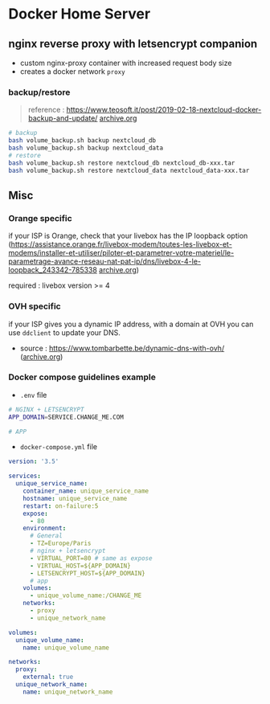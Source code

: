 # Docker Home Server

## nginx reverse proxy with letsencrypt companion

- custom nginx-proxy container with increased request body size
- creates a docker network `proxy`

### backup/restore

> reference : https://www.teosoft.it/post/2019-02-18-nextcloud-docker-backup-and-update/ [archive.org](https://web.archive.org/web/20210408185513/https://www.teosoft.it/post/2019-02-18-nextcloud-docker-backup-and-update/)

```bash
# backup
bash volume_backup.sh backup nextcloud_db
bash volume_backup.sh backup nextcloud_data
# restore
bash volume_backup.sh restore nextcloud_db nextcloud_db-xxx.tar
bash volume_backup.sh restore nextcloud_data nextcloud_data-xxx.tar
```

## Misc

### Orange specific

if your ISP is Orange, check that your livebox has the IP loopback option (https://assistance.orange.fr/livebox-modem/toutes-les-livebox-et-modems/installer-et-utiliser/piloter-et-parametrer-votre-materiel/le-parametrage-avance-reseau-nat-pat-ip/dns/livebox-4-le-loopback_243342-785338 [archive.org](https://web.archive.org/web/20210408185518/https://assistance.orange.fr/livebox-modem/toutes-les-livebox-et-modems/installer-et-utiliser/piloter-et-parametrer-votre-materiel/le-parametrage-avance-reseau-nat-pat-ip/dns/livebox-4-le-loopback_243342-785338))

required : livebox version >= 4

### OVH specific

if your ISP gives you a dynamic IP address, with a domain at OVH you can use `ddclient` to update your DNS.

- source : https://www.tombarbette.be/dynamic-dns-with-ovh/ ([archive.org](https://web.archive.org/web/20210408185458/https://www.tombarbette.be/dynamic-dns-with-ovh/))

### Docker compose guidelines example

- `.env` file

```bash
# NGINX + LETSENCRYPT
APP_DOMAIN=SERVICE.CHANGE_ME.COM

# APP
```

- `docker-compose.yml` file

```yml
version: '3.5'

services:
  unique_service_name:
    container_name: unique_service_name
    hostname: unique_service_name
    restart: on-failure:5
    expose:
      - 80
    environment:
      # General
      - TZ=Europe/Paris
      # nginx + letsencrypt
      - VIRTUAL_PORT=80 # same as expose
      - VIRTUAL_HOST=${APP_DOMAIN}
      - LETSENCRYPT_HOST=${APP_DOMAIN}
      # app
    volumes:
      - unique_volume_name:/CHANGE_ME
    networks:
      - proxy
      - unique_network_name

volumes:
  unique_volume_name:
    name: unique_volume_name

networks:
  proxy:
    external: true
  unique_network_name:
    name: unique_network_name
```
